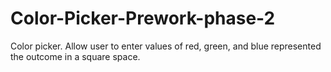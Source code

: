 # Color-Picker-Prework-phase-2
Color picker. Allow user to enter values of red, green, and blue represented the outcome in a square space.
